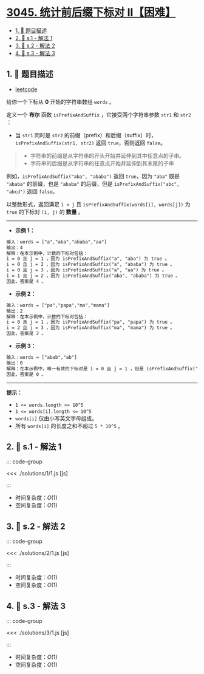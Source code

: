 # [3045. 统计前后缀下标对 II【困难】](https://github.com/tnotesjs/TNotes.leetcode/tree/main/notes/3045.%20%E7%BB%9F%E8%AE%A1%E5%89%8D%E5%90%8E%E7%BC%80%E4%B8%8B%E6%A0%87%E5%AF%B9%20II%E3%80%90%E5%9B%B0%E9%9A%BE%E3%80%91)

<!-- region:toc -->

- [1. 📝 题目描述](#1--题目描述)
- [2. 🎯 s.1 - 解法 1](#2--s1---解法-1)
- [3. 🎯 s.2 - 解法 2](#3--s2---解法-2)
- [4. 🎯 s.3 - 解法 3](#4--s3---解法-3)

<!-- endregion:toc -->

## 1. 📝 题目描述

- [leetcode](https://leetcode.cn/problems/count-prefix-and-suffix-pairs-ii/)

给你一个下标从 **0** 开始的字符串数组 `words` 。

定义一个 **布尔** 函数 `isPrefixAndSuffix` ，它接受两个字符串参数 `str1` 和 `str2` ：

- 当 `str1` 同时是 `str2` 的前缀（prefix）和后缀（suffix）时，`isPrefixAndSuffix(str1, str2)` 返回 `true`，否则返回 `false`。

> - 字符串的前缀是从字符串的开头开始并延伸到其中任意点的子串。
> - 字符串的后缀是从字符串的任意点开始并延伸到其末尾的子串

例如，`isPrefixAndSuffix("aba", "ababa")` 返回 `true`，因为 `"aba"` 既是 `"ababa"` 的前缀，也是 `"ababa"` 的后缀，但是 `isPrefixAndSuffix("abc", "abcd")` 返回 `false`。

以整数形式，返回满足 `i < j` 且 `isPrefixAndSuffix(words[i], words[j])` 为 `true` 的下标对 `(i, j)` 的 **数量** 。

---

- **示例 1：**

```txt
输入：words = ["a","aba","ababa","aa"]
输出：4
解释：在本示例中，计数的下标对包括：
i = 0 且 j = 1 ，因为 isPrefixAndSuffix("a", "aba") 为 true 。
i = 0 且 j = 2 ，因为 isPrefixAndSuffix("a", "ababa") 为 true 。
i = 0 且 j = 3 ，因为 isPrefixAndSuffix("a", "aa") 为 true 。
i = 1 且 j = 2 ，因为 isPrefixAndSuffix("aba", "ababa") 为 true 。
因此，答案是 4 。
```

- **示例 2：**

```txt
输入：words = ["pa","papa","ma","mama"]
输出：2
解释：在本示例中，计数的下标对包括：
i = 0 且 j = 1 ，因为 isPrefixAndSuffix("pa", "papa") 为 true 。
i = 2 且 j = 3 ，因为 isPrefixAndSuffix("ma", "mama") 为 true 。
因此，答案是 2 。
```

- **示例 3：**

```txt
输入：words = ["abab","ab"]
输出：0
解释：在本示例中，唯一有效的下标对是 i = 0 且 j = 1 ，但是 isPrefixAndSuffix("abab", "ab") 为 false 。
因此，答案是 0 。
```

---

**提示：**

- `1 <= words.length <= 10^5`
- `1 <= words[i].length <= 10^5`
- `words[i]` 仅由小写英文字母组成。
- 所有 `words[i]` 的长度之和不超过 `5 * 10^5` 。

## 2. 🎯 s.1 - 解法 1

::: code-group

<<< ./solutions/1/1.js [js]

:::

- 时间复杂度：$O(1)$
- 空间复杂度：$O(1)$

## 3. 🎯 s.2 - 解法 2

::: code-group

<<< ./solutions/2/1.js [js]

:::

- 时间复杂度：$O(1)$
- 空间复杂度：$O(1)$

## 4. 🎯 s.3 - 解法 3

::: code-group

<<< ./solutions/3/1.js [js]

:::

- 时间复杂度：$O(1)$
- 空间复杂度：$O(1)$
